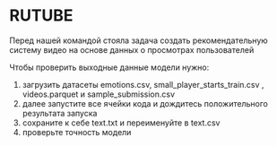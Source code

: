 # RUTUBE

Перед нашей командой стояла задача создать рекомендательную систему видео на основе данных о просмотрах пользователей

Чтобы проверить выходные данные модели нужно:
1. загрузить датасеты emotions.csv, small_player_starts_train.csv , videos.parquet и sample_submission.csv
2. далее запустите все ячейки кода и дождитесь положительного результата запуска
3. сохраните к себе text.txt и переименуйте в text.csv
4. проверьте точность модели
